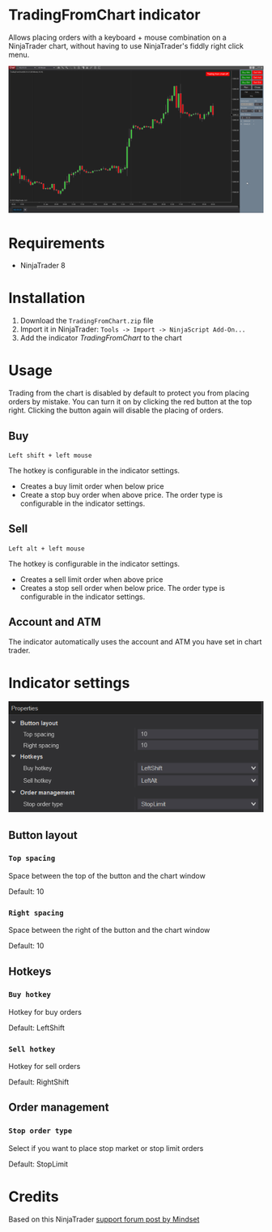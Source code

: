 # TradingFromChart indicator
Allows placing orders with a keyboard + mouse combination on a NinjaTrader chart, without having to use NinjaTrader's fiddly right click menu.

![example_gif](TradingFromChartExample.gif)

# Requirements
- NinjaTrader 8

# Installation
1. Download the `TradingFromChart.zip` file 
2. Import it in NinjaTrader: `Tools -> Import -> NinjaScript Add-On...`
3. Add the indicator *TradingFromChart* to the chart

# Usage
Trading from the chart is disabled by default to protect you from placing orders by mistake. You can turn it on by clicking the red button at the top right. Clicking the button again will disable the placing of orders.
## Buy
```
Left shift + left mouse
```
The hotkey is configurable in the indicator settings.
- Creates a buy limit order when below price
- Create a stop buy order when above price. The order type is configurable in the indicator settings.

## Sell
```
Left alt + left mouse
```
The hotkey is configurable in the indicator settings.
- Creates a sell limit order when above price
- Creates a stop sell order when below price. The order type is configurable in the indicator settings.

## Account and ATM
The indicator automatically uses the account and ATM you have set in chart trader.

# Indicator settings
![indicator_settings](indicator_settings.png)

## Button layout
### `Top spacing`

Space between the top of the button and the chart window

Default: 10

### `Right spacing`

Space between the right of the button and the chart window

Default: 10

## Hotkeys
### `Buy hotkey`
Hotkey for buy orders

Default: LeftShift
### `Sell hotkey`
Hotkey for sell orders

Default: RightShift
## Order management
### `Stop order type`
Select if you want to place stop market or stop limit orders

Default: StopLimit

# Credits
Based on this NinjaTrader [support forum post by Mindset](https://ninjatrader.com/support/forum/forum/suggestions-and-feedback/suggestions-and-feedback-aa/1145221-chart-trading-from-charts-with-one-click?p=1206610#post1206610)
